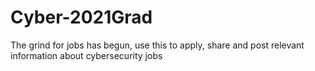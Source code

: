 # Cyber-2021Grad
The grind for jobs has begun, use this to apply, share and post relevant information about cybersecurity jobs
